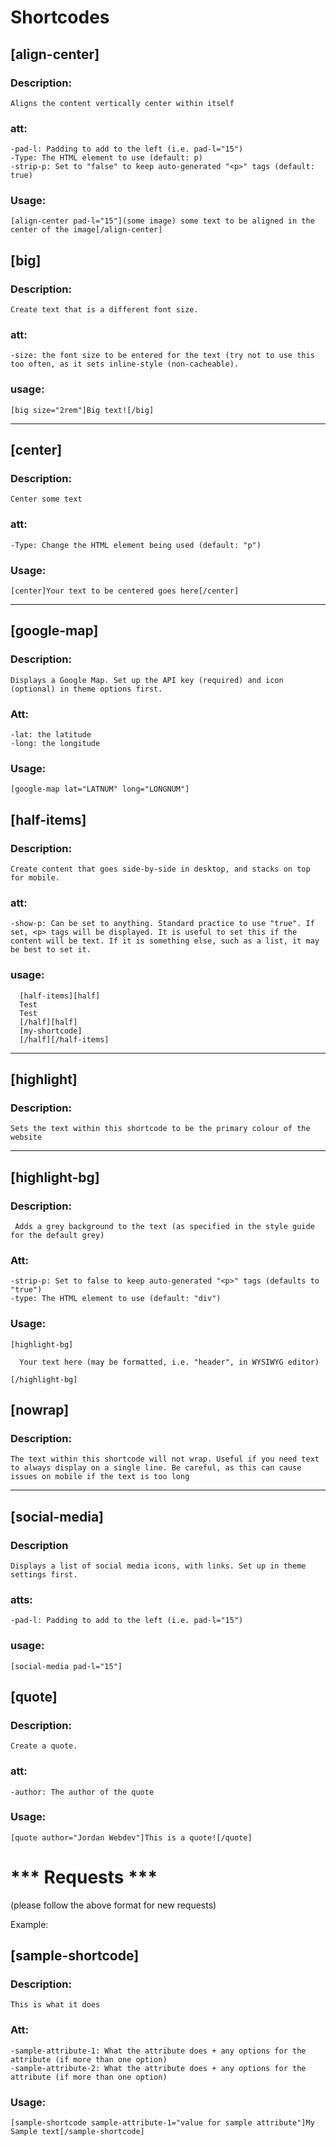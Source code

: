 # Shortcodes

## [align-center]
  ### Description:
    Aligns the content vertically center within itself
  
  ### att:
    -pad-l: Padding to add to the left (i.e. pad-l="15")
    -Type: The HTML element to use (default: p)
    -strip-p: Set to "false" to keep auto-generated "<p>" tags (default: true)
    
  ### Usage:
    [align-center pad-l="15"](some image) some text to be aligned in the center of the image[/align-center]

## [big]
  ### Description: 
    Create text that is a different font size.

  ### att:
    -size: the font size to be entered for the text (try not to use this too often, as it sets inline-style (non-cacheable).
  
  ### usage:
    [big size="2rem"]Big text![/big]

---

## [center]
  ### Description:
    Center some text
    
  ### att:
    -Type: Change the HTML element being used (default: "p")
    
  ### Usage:
    [center]Your text to be centered goes here[/center]
    
---

## [google-map]
  ### Description:
    Displays a Google Map. Set up the API key (required) and icon (optional) in theme options first.
    
  ### Att:
    -lat: the latitude
    -long: the longitude
    
  ### Usage:
    [google-map lat="LATNUM" long="LONGNUM"]

## [half-items]
  ### Description: 
    Create content that goes side-by-side in desktop, and stacks on top for mobile.

  ### att:
    -show-p: Can be set to anything. Standard practice to use "true". If set, <p> tags will be displayed. It is useful to set this if the content will be text. If it is something else, such as a list, it may be best to set it.

  ### usage:
      [half-items][half]
      Test
      Test
      [/half][half]
      [my-shortcode]
      [/half][/half-items]
      
---

## [highlight]
  ### Description:
    Sets the text within this shortcode to be the primary colour of the website

---

## [highlight-bg]
  ### Description:
     Adds a grey background to the text (as specified in the style guide for the default grey)
     
  ### Att:
    -strip-p: Set to false to keep auto-generated "<p>" tags (defaults to "true")
    -type: The HTML element to use (default: "div") 
    
  ### Usage:
    [highlight-bg]

      Your text here (may be formatted, i.e. "header", in WYSIWYG editor)

    [/highlight-bg]
    
  

## [nowrap]
  ### Description:
    The text within this shortcode will not wrap. Useful if you need text to always display on a single line. Be careful, as this can cause issues on mobile if the text is too long

---

## [social-media]
  ### Description
    Displays a list of social media icons, with links. Set up in theme settings first.
    
  ### atts:
    -pad-l: Padding to add to the left (i.e. pad-l="15")
    
  ### usage:
    [social-media pad-l="15"]

## [quote]
  ### Description:
    Create a quote.

  ### att:
    -author: The author of the quote
  
  ### Usage: 
    [quote author="Jordan Webdev"]This is a quote![/quote]

# *** Requests ***

(please follow the above format for new requests)

Example:

## [sample-shortcode]
  ### Description:
    This is what it does

  ### Att:
    -sample-attribute-1: What the attribute does + any options for the attribute (if more than one option)
    -sample-attribute-2: What the attribute does + any options for the attribute (if more than one option)

  ### Usage:
    [sample-shortcode sample-attribute-1="value for sample attribute"]My Sample text[/sample-shortcode]
